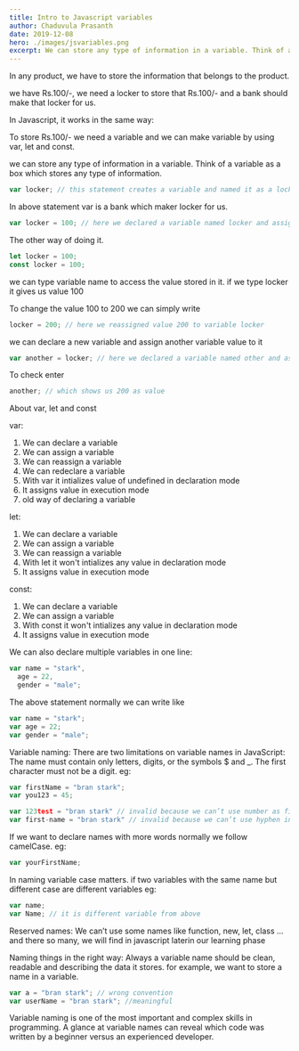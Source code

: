 ```yaml
---
title: Intro to Javascript variables
author: Chaduvula Prasanth
date: 2019-12-08
hero: ./images/jsvariables.png
excerpt: We can store any type of information in a variable. Think of a variable as a box which stores any type of information.
---
```


In any product, we have to store the information that belongs to the product.

we have Rs.100/-, we need a locker to store that Rs.100/- and a bank should make that locker for us.

In Javascript, it works in the same way:

To store Rs.100/- we need a variable and we can make variable by using var, let and const.

we can store any type of information in a variable. Think of a variable as a box which stores any type of information.

```js
var locker; // this statement creates a variable and named it as a locker.
```

In above statement var is a bank which maker locker for us.

```js
var locker = 100; // here we declared a variable named locker and assigned 100 to it.
```

The other way of doing it.

```js
let locker = 100;
const locker = 100;
```

we can type variable name to access the value stored in it.
if we type locker it gives us value 100

To change the value 100 to 200 we can simply write

```js
locker = 200; // here we reassigned value 200 to variable locker
```

we can declare a new variable and assign another variable value to it

```js
var another = locker; // here we declared a variable named other and assigned value of locker
```

To check enter

```js
another; // which shows us 200 as value
```

About var, let and const

var:

1. We can declare a variable
2. We can assign a variable
3. We can reassign a variable
4. We can redeclare a variable
5. With var it intializes value of undefined in declaration mode
6. It assigns value in execution mode
7. old way of declaring a variable

let:

1. We can declare a variable
2. We can assign a variable
3. We can reassign a variable
4. With let it won't intializes any value in declaration mode
5. It assigns value in execution mode

const:

1. We can declare a variable
2. We can assign a variable
3. With const it won't intializes any value in declaration mode
4. It assigns value in execution mode

We can also declare multiple variables in one line:

```js
var name = "stark",
  age = 22,
  gender = "male";
```

The above statement normally we can write like

```js
var name = "stark";
var age = 22;
var gender = "male";
```

Variable naming:
There are two limitations on variable names in JavaScript:
The name must contain only letters, digits, or the symbols \$ and \_.
The first character must not be a digit.
eg:

```js
var firstName = "bran stark";
var you123 = 45;

var 123test = "bran stark" // invalid because we can’t use number as first charcter;
var first-name = "bran stark" // invalid because we can’t use hyphen in variable names
```

If we want to declare names with more words normally we follow camelCase.
eg:

```js
var yourFirstName;
```

In naming variable case matters. if two variables with the same name but different case are different variables
eg:

```js
var name;
var Name; // it is different variable from above
```

Reserved names:
We can’t use some names like function, new, let, class ... and there so many, we will find in javascript laterin our learning phase

Naming things in the right way:
Always a variable name should be clean, readable and describing the data it stores.
for example, we want to store a name in a variable.

```js
var a = "bran stark"; // wrong convention
var userName = "bran stark"; //meaningful
```

Variable naming is one of the most important and complex skills in programming. A glance at variable names can reveal which code was written by a beginner versus an experienced developer.
